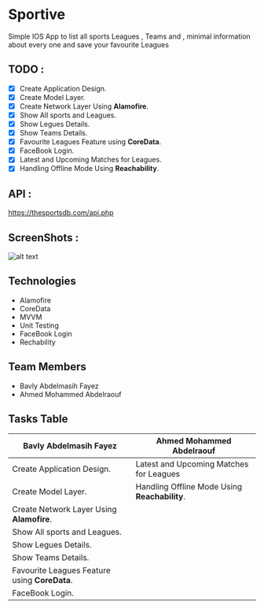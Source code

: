 # Sportive
Simple IOS App to list all sports Leagues , Teams and , minimal information about every one and save your favourite Leagues

## TODO :
- [X] Create Application Design.
- [X] Create Model Layer.
- [X] Create Network Layer Using **Alamofire**.
- [X] Show All sports and Leagues.
- [X] Show Legues Details.
- [X] Show Teams Details.
- [X] Favourite Leagues Feature using **CoreData**.
- [X] FaceBook Login.
- [X] Latest and Upcoming Matches for Leagues.
- [X] Handling Offline Mode Using **Reachability**.

## API : 
https://thesportsdb.com/api.php

## ScreenShots :
![alt text](https://github.com/bavly19/Sportive/blob/bavly/ScreenShots/1.png)

## Technologies
* Alamofire
* CoreData
* MVVM
* Unit Testing
* FaceBook Login
* Rechability

## Team Members
* Bavly Abdelmasih Fayez
* Ahmed Mohammed Abdelraouf

## Tasks Table

|        Bavly Abdelmasih Fayez                 |        Ahmed Mohammed Abdelraouf              |
| --------------------------------------------- | --------------------------------------------- |
| Create Application Design.                    |  Latest and Upcoming Matches for Leagues      |
| Create Model Layer.                           | Handling Offline Mode Using **Reachability**. |
| Create Network Layer Using **Alamofire**.     |                                               |
| Show All sports and Leagues.                  |
| Show Legues Details.                          |
| Show Teams Details.                           |
| Favourite Leagues Feature using **CoreData**. |
| FaceBook Login.                               |

